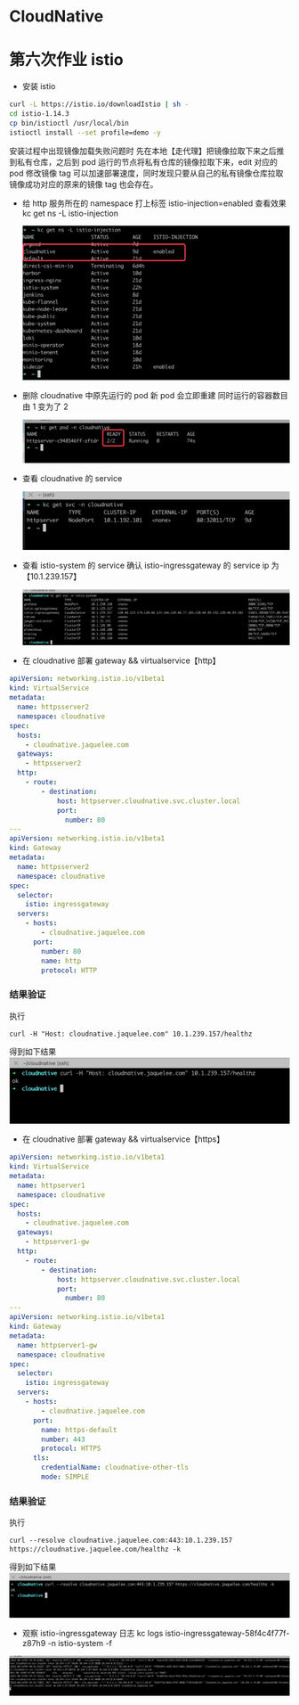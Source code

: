 # CloudNative

# 第六次作业 istio

- 安装 istio

```sh
curl -L https://istio.io/downloadIstio | sh -
cd istio-1.14.3
cp bin/istioctl /usr/local/bin
istioctl install --set profile=demo -y
```

安装过程中出现镜像加载失败问题时 先在本地【走代理】把镜像拉取下来之后推到私有仓库，之后到 pod 运行的节点将私有仓库的镜像拉取下来，edit 对应的 pod 修改镜像 tag 可以加速部署速度，同时发现只要从自己的私有镜像仓库拉取镜像成功对应的原来的镜像 tag 也会存在。

- 给 http 服务所在的 namespace 打上标签 istio-injection=enabled 查看效果 kc get ns -L istio-injection

  ![](./work6/p1.png)

- 删除 cloudnative 中原先运行的 pod 新 pod 会立即重建 同时运行的容器数目由 1 变为了 2

  ![](./work6/p2.png)

- 查看 cloudnative 的 service

  ![](./work6/svc.png)

- 查看 istio-system 的 service 确认 istio-ingressgateway 的 service ip 为 【10.1.239.157】

  ![](./work6/istio-svc.png)

- 在 cloudnative 部署 gateway && virtualservice【http】

```yaml
apiVersion: networking.istio.io/v1beta1
kind: VirtualService
metadata:
  name: httpsserver2
  namespace: cloudnative
spec:
  hosts:
    - cloudnative.jaquelee.com
  gateways:
    - httpsserver2
  http:
    - route:
        - destination:
            host: httpserver.cloudnative.svc.cluster.local
            port:
              number: 80
---
apiVersion: networking.istio.io/v1beta1
kind: Gateway
metadata:
  name: httpsserver2
  namespace: cloudnative
spec:
  selector:
    istio: ingressgateway
  servers:
    - hosts:
        - cloudnative.jaquelee.com
      port:
        number: 80
        name: http
        protocol: HTTP
```

### 结果验证

执行

```Shell
curl -H "Host: cloudnative.jaquelee.com" 10.1.239.157/healthz
```

得到如下结果
![](./work6/http-istio.png)

- 在 cloudnative 部署 gateway && virtualservice【https】

```yaml
apiVersion: networking.istio.io/v1beta1
kind: VirtualService
metadata:
  name: httpserver1
  namespace: cloudnative
spec:
  hosts:
    - cloudnative.jaquelee.com
  gateways:
    - httpserver1-gw
  http:
    - route:
        - destination:
            host: httpserver.cloudnative.svc.cluster.local
            port:
              number: 80
---
apiVersion: networking.istio.io/v1beta1
kind: Gateway
metadata:
  name: httpserver1-gw
  namespace: cloudnative
spec:
  selector:
    istio: ingressgateway
  servers:
    - hosts:
        - cloudnative.jaquelee.com
      port:
        name: https-default
        number: 443
        protocol: HTTPS
      tls:
        credentialName: cloudnative-other-tls
        mode: SIMPLE
```

### 结果验证

执行

```Shell
curl --resolve cloudnative.jaquelee.com:443:10.1.239.157 https://cloudnative.jaquelee.com/healthz -k
```

得到如下结果
![](./work6/https-istio.png)

- 观察 istio-ingressgateway 日志 kc logs istio-ingressgateway-58f4c4f77f-z87h9 -n istio-system -f

![](./work6/logs.png)
